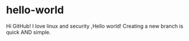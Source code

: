 # hello-world
Hi GitHub!
I love linux and security ,Hello world!
Creating a new branch is quick AND simple.


